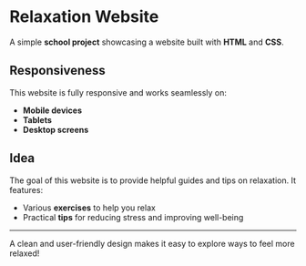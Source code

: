 # Relaxation Website

A simple **school project** showcasing a website built with **HTML** and **CSS**.

## Responsiveness
This website is fully responsive and works seamlessly on:
- **Mobile devices**
- **Tablets**
- **Desktop screens**

## Idea
The goal of this website is to provide helpful guides and tips on relaxation. It features:
- Various **exercises** to help you relax
- Practical **tips** for reducing stress and improving well-being

---
A clean and user-friendly design makes it easy to explore ways to feel more relaxed!
